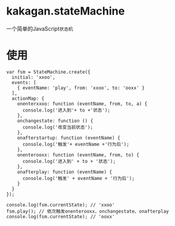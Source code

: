 # kakagan.stateMachine
一个简单的JavaScript`状态机`

# 使用  
    var fsm = StateMachine.create({
      initial: 'xxoo',
      events: [
        { eventName: 'play', from: 'xxoo', to: 'ooxx' }
      ],
      actionMap: {
        onenterxxoo: function (eventName, from, to, a) {
          console.log('进入到'+ to +'状态');
        },
        onchangestate: function () {
          console.log('改变当前状态');
        },
        onafterstartup: function (eventName) {
          console.log('触发'+ eventName +'行为后');
        },
        onenterooxx: function (eventName, from, to) {
          console.log('进入到' + to + '状态');
        },
        onafterplay: function (eventName) {
          console.log('触发' + eventName + '行为后');
        }
      }
    });

    console.log(fsm.currentState); // 'xxoo'
    fsm.play(); // 依次触发onenterooxx、onchangestate、onafterplay
    console.log(fsm.currentState); // 'ooxx'
